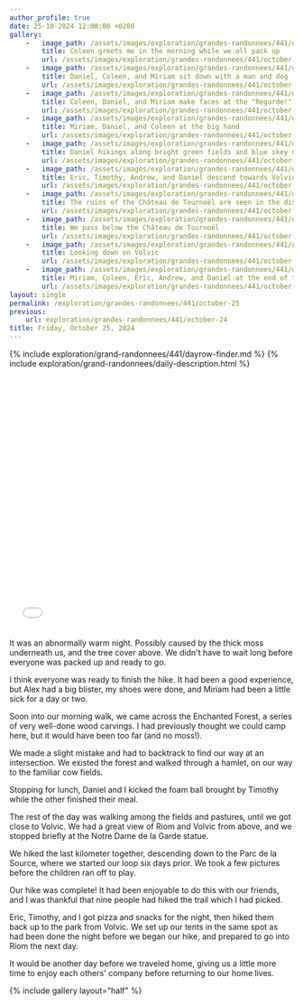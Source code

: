 ```yaml
---
author_profile: true
date: 25-10-2024 12:00:00 +0200
gallery:
    -   image_path: /assets/images/exploration/grandes-randonnees/441/october-25/small/090048.jpg
        title: Coleen greets me in the morning while we all pack up
        url: /assets/images/exploration/grandes-randonnees/441/october-25/large/090048.jpg
    -   image_path: /assets/images/exploration/grandes-randonnees/441/october-25/small/095720.jpg
        title: Daniel, Coleen, and Miriam sit down with a man and dog
        url: /assets/images/exploration/grandes-randonnees/441/october-25/large/095720.jpg
    -   image_path: /assets/images/exploration/grandes-randonnees/441/october-25/small/095838.jpg
        title: Coleen, Daniel, and Miriam make faces at the "Regarde!" carving
        url: /assets/images/exploration/grandes-randonnees/441/october-25/large/095838.jpg
    -   image_path: /assets/images/exploration/grandes-randonnees/441/october-25/small/095941.jpg
        title: Miriam, Daniel, and Coleen at the big hand
        url: /assets/images/exploration/grandes-randonnees/441/october-25/large/095941.jpg
    -   image_path: /assets/images/exploration/grandes-randonnees/441/october-25/small/150048.jpg
        title: Daniel hikings along bright green fields and blue skey on the last day
        url: /assets/images/exploration/grandes-randonnees/441/october-25/large/150048.jpg
    -   image_path: /assets/images/exploration/grandes-randonnees/441/october-25/small/152902.jpg
        title: Eric, Timothy, Andrew, and Daniel descend towards Volvic
        url: /assets/images/exploration/grandes-randonnees/441/october-25/large/152902.jpg
    -   image_path: /assets/images/exploration/grandes-randonnees/441/october-25/small/153324.jpg
        title: The ruins of the Château de Tournoël are seen in the distance
        url: /assets/images/exploration/grandes-randonnees/441/october-25/large/153324.jpg
    -   image_path: /assets/images/exploration/grandes-randonnees/441/october-25/small/153656.jpg
        title: We pass below the Château de Tournoël
        url: /assets/images/exploration/grandes-randonnees/441/october-25/large/153656.jpg
    -   image_path: /assets/images/exploration/grandes-randonnees/441/october-25/small/153818.jpg
        title: Looking down on Volvic
        url: /assets/images/exploration/grandes-randonnees/441/october-25/large/153818.jpg
    -   image_path: /assets/images/exploration/grandes-randonnees/441/october-25/small/164041.jpg
        title: Miriam, Coleen, Eric, Andrew, and Daniel at the end of the GR441 hike
        url: /assets/images/exploration/grandes-randonnees/441/october-25/large/164041.jpg
layout: single
permalink: /exploration/grandes-randonnees/441/october-25
previous:
    url: exploration/grandes-randonnees/441/october-24
title: Friday, October 25, 2024
---
```

{% include exploration/grand-randonnees/441/dayrow-finder.md %}
{% include exploration/grand-randonnees/daily-description.html %}

<iframe width="100%" height="450px" frameborder="0" allowfullscreen allow="geolocation" src="//umap.openstreetmap.fr/en/map/october-25-2024-on-the-gr441_1139491?scaleControl=true&miniMap=false&scrollWheelZoom=true&zoomControl=true&editMode=disabled&moreControl=true&searchControl=false&tilelayersControl=null&embedControl=false&datalayersControl=true&onLoadPanel=none&captionBar=false&captionMenus=false&captionControl=false&locateControl=false&editinosmControl=false#12/45.8825/2.9977"></iframe>

It was an abnormally warm night. Possibly caused by the thick moss underneath us, and the tree cover above. We didn't have to wait long before everyone was packed up and ready to go.

I think everyone was ready to finish the hike. It had been a good experience, but Alex had a big blister, my shoes were done, and Miriam had been a little sick for a day or two.

Soon into our morning walk, we came across the Enchanted Forest, a series of very well-done wood carvings. I had previously thought we could camp here, but it would have been too far (and no moss!).

We made a slight mistake and had to backtrack to find our way at an intersection. We existed the forest and walked through a hamlet, on our way to the familiar cow fields.

Stopping for lunch, Daniel and I kicked the foam ball brought by Timothy while the other finished their meal.

The rest of the day was walking among the fields and pastures, until we got close to Volvic. We had a great view of Riom and Volvic from above, and we stopped briefly at the Notre Dame de la Garde statue.

We hiked the last kilometer together, descending down to the Parc de la Source, where we started our loop six days prior. We took a few pictures before the children ran off to play.

Our hike was complete! It had been enjoyable to do this with our friends, and I was thankful that nine people had hiked the trail which I had picked.

Eric, Timothy, and I got pizza and snacks for the night, then hiked them back up to the park from Volvic. We set up our tents in the same spot as had been done the night before we began our hike, and prepared to go into Riom the next day.

It would be another day before we traveled home, giving us a little more time to enjoy each others' company before returning to our home lives.

{% include gallery layout="half" %}